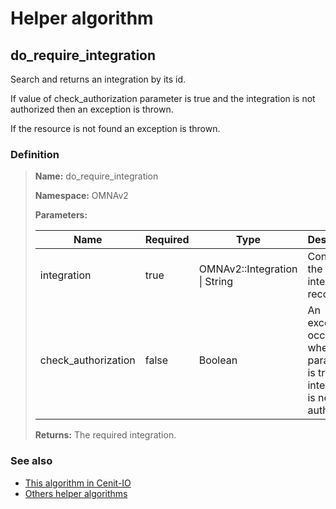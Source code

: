 # Helper algorithm

## do_require_integration

Search and returns an integration by its id.

If value of check_authorization parameter is true and the integration is not authorized then 
an exception is thrown.

If the resource is not found an exception is thrown.
    
### Definition

> **Name:** do_require_integration
> 
> **Namespace:** OMNAv2
>
> **Parameters:**
> 
> | Name | Required | Type | Description |
> | ---- | -------- | ---- | ----------- |
> | integration | true | OMNAv2::Integration \| String | Contains the integration record or id |
> | check_authorization | false | Boolean | An exception occurs when this parameter is true and integration is not authorized |
>
> **Returns:** The required integration.

### See also
* [This algorithm in Cenit-IO](https://cenit.io/algorithm?f[name][40703][o]=is&f[name][40703][v]=do_require_integration&f[namespace][40840][v]=OMNAv2)
* [Others helper algorithms](overview?id=do_require_integration)